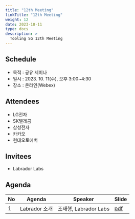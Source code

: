 ```yaml
---
title: "12th Meeting"
linkTitle: "12th Meeting"
weight: 12
date: 2023-10-11
type: docs
description: >
  Tooling SG 12th Meeting
---
```


## Schedule

* 목적 : 공유 세미나
* 일시 : 2023. 10. 11(수), 오후 3:00~4:30
* 장소 : 온라인(Webex)

## Attendees
* LG전자
* SK텔레콤 
* 삼성전자
* 카카오
* 현대오토에버

## Invitees
* Labrador Labs

## Agenda
| No | Agenda           | Speaker | Slide |
|----|-----------------|------|------|
| 1  | Labrador 소개 | 조재형, Labrador Labs | [pdf](Labrador.pdf) |